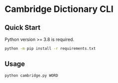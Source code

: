 # Cambridge Dictionary CLI

## Quick Start

Python version >= 3.8 is required.

```sh
python -m pip install -r requirements.txt
```

## Usage

```sh
python cambridge.py WORD
```
